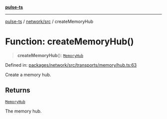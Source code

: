 [**pulse-ts**](../../../README.md)

***

[pulse-ts](../../../README.md) / [network/src](../README.md) / createMemoryHub

# Function: createMemoryHub()

> **createMemoryHub**(): [`MemoryHub`](../interfaces/MemoryHub.md)

Defined in: [packages/network/src/transports/memory/hub.ts:63](https://github.com/jlehett/pulse-ts/blob/b287bc18de1bbb78a8cc43f602a646e458610bc3/packages/network/src/transports/memory/hub.ts#L63)

Create a memory hub.

## Returns

[`MemoryHub`](../interfaces/MemoryHub.md)

The memory hub.

